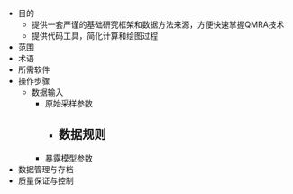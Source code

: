 - 目的
	- 提供一套严谨的基础研究框架和数据方法来源，方便快速掌握QMRA技术
	- 提供代码工具，简化计算和绘图过程
- 范围
- 术语
- 所需软件
- 操作步骤
	- 数据输入
		- 原始采样参数
			- 数据规则
				-
		- 暴露模型参数
- 数据管理与存档
- 质量保证与控制